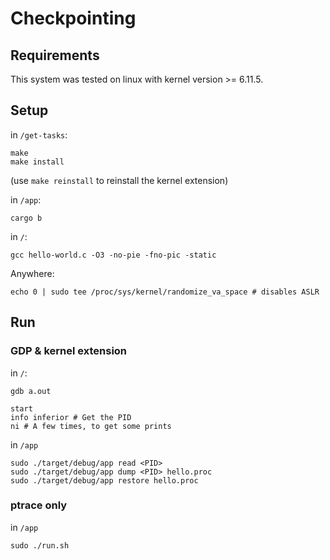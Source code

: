 # Checkpointing
## Requirements
This system was tested on linux with kernel version >= 6.11.5. 

## Setup

in `/get-tasks`:

```
make
make install 
```
(use `make reinstall` to reinstall the kernel extension)

in `/app`:

```
cargo b
```

in `/`:

```
gcc hello-world.c -O3 -no-pie -fno-pic -static
```

Anywhere:
```
echo 0 | sudo tee /proc/sys/kernel/randomize_va_space # disables ASLR
```

## Run
### GDP & kernel extension
in `/`:

```
gdb a.out

start
info inferior # Get the PID
ni # A few times, to get some prints
```

in `/app`

```
sudo ./target/debug/app read <PID>
sudo ./target/debug/app dump <PID> hello.proc
sudo ./target/debug/app restore hello.proc
```

### ptrace only
in `/app`
```
sudo ./run.sh
```